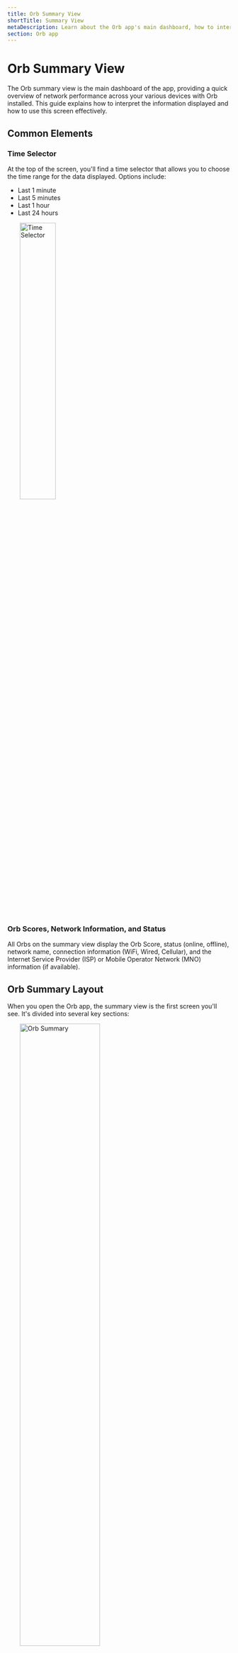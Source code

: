 ```yaml
---
title: Orb Summary View
shortTitle: Summary View
metaDescription: Learn about the Orb app's main dashboard, how to interpret the summary metrics, and navigate to detailed information.
section: Orb app
---
```


# Orb Summary View

The Orb summary view is the main dashboard of the app, providing a quick overview of network performance across your various devices with Orb installed. This guide explains how to interpret the information displayed and how to use this screen effectively.

## Common Elements

### Time Selector

At the top of the screen, you'll find a time selector that allows you to choose the time range for the data displayed. Options include:

- Last 1 minute
- Last 5 minutes
- Last 1 hour
- Last 24 hours

<img src="../../images/orb-app/global-time-selector.png" alt="Time Selector" width=40% style="margin-left: 2em;">

### Orb Scores, Network Information, and Status

All Orbs on the summary view display the Orb Score, status (online, offline), network name, connection information (WiFi, Wired, Cellular), and the Internet Service Provider (ISP) or Mobile Operator Network (MNO) information (if available).

## Orb Summary Layout

When you open the Orb app, the summary view is the first screen you'll see. It's divided into several key sections:

<img src="../../images/orb-app/orb-summary-signed-in.png" alt="Orb Summary" width=60% style="margin-left: 2em;">

### This Orb

In the upper-left corner of the screen, you’ll see a section labeled “This Orb.” It shows the Orb that’s installed on the device you’re currently using.

<img src="../../images/orb-app/this-orb.png" alt="This Orb" width=40% style="margin-left: 2em;">

Some information may not be available if you haven't granted the app the necessary permissions.

Tap on this Orb to see more detailed information about this device and connection.

### Favorite Orbs

This section lists the Orbs you've marked as favorites. These are Orbs that you frequently monitor or want quick access to.

<img src="../../images/orb-app/favorite-orbs.png" alt="Favorite Orbs" width=50% style="margin-left: 2em;">

To add an Orb to your favorites, tap on the Orb menu button (...) in the top right corner of the Orb card and select "Add to favorites." This will add the Orb to your favorites list for quick access.

<img src="../../images/orb-app/favorite-orb.png" alt="Favorite Orb" width=40% style="margin-left: 2em;">

### Your Orbs

This section lists the Orbs linked to your account. You can tap on any Orb to view more detailed information about the device and connection.

<img src="../../images/orb-app/your-orbs.png" alt="Your Orbs" width=50% style="margin-left: 2em;">

To add an Orb to your account, tap on the Orb menu button (...) in the top right corner of the Orb card and select "Link Orb to your account." This will link the Orb to your account for easy access.

<img src="../../images/orb-app/link-account.png" alt="Link Orb" width=30% style="margin-left: 2em;">

### Orbs on this network

This section displays Orbs found on the network but not linked to your account. You can tap on any Orb to view more detailed information about the device and connection. However, you will not be able to rename or initiate speed tests on these Orbs.

<img src="../../images/orb-app/orbs-on-this-network.png" alt="Orbs on Network" width=40% style="margin-left: 2em;">

To claim an Orb, tap on the Orb menu button (...) in the top right corner of the Orb card and select "Link Orb to your Account" as shown above. This will link the Orb to your account for easy access.

## Notifications

Tap on the notifications bell to see any alerts from your Orbs. "Clear" notifications or "Mark as read" at the bottom of the notifications list.

<img src="../../images/orb-app/notifications.png" alt="Notifications" width=40% style="margin-left: 2em;">

To learn more about setting up notifications, see the [Notifications](/docs/orb-app/notifications.md) guide.

## Account Settings

Tap on the gear icon in the top right corner to access your account settings. Here, you can manage your notification preferences, sign in and out of your account, and provide feedback or submit bug reports directly from the app.

<img src="../../images/orb-app/orb-account-menu.png" alt="Account Settings" width=40% style="margin-left: 2em;">

## Next Steps

To learn more about specific aspects of the Orb app:

- [Orb App at a Glance](/docs/orb-app/orb-app-at-a-glance.md) - Overview of the app's main features and functionality
- [Orb detail view](/docs/orb-app/orb-detail-view.md) - Explore the detailed metrics screens
- [Understanding Orb scores](/docs/orb-app/orb-scores-metrics.md) - Learn about Orb Scores
- [Notification settings](/docs/orb-app/notifications.md) - Customize how Orb alerts you to issues
